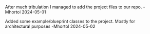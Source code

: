 After much tribulation I managed to add the project files to our repo. -Mhortol 2024-05-01

Added some example/blueprint classes to the project. Mostly for architectural purposes -Mhortol 2024-05-02
